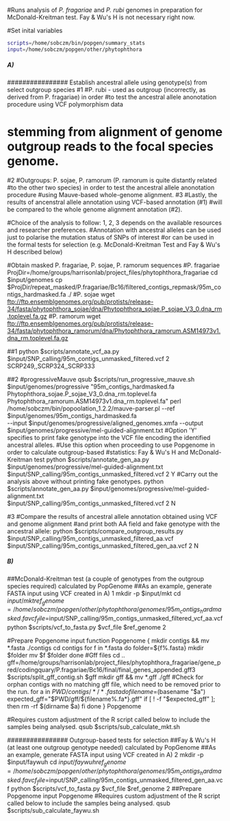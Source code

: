 #Runs analysis of *P. fragariae* and *P. rubi* genomes in preparation for McDonald-Kreitman test. Fay & Wu's H is not necessary right now.

#Set inital variables

```bash
scripts=/home/sobczm/bin/popgen/summary_stats
input=/home/sobczm/popgen/other/phytophthora
```

##### A)
################ Establish ancestral allele using genotype(s) from select outgroup species
#1
#P. rubi - used as outgroup (incorrectly, as derived from P. fragariae) in order
#to test the ancestral allele anonotation procedure using VCF polymorphism data
# stemming from alignment of genome outgroup reads to the focal species genome.
#2
#Outgroups: P. sojae, P. ramorum (P. ramorum is quite distantly related
#to the other two species) in order to test the ancestral allele anonotation procedure
#using Mauve-based whole-genome alignment.
#3
#Lastly, the results of ancenstral allele annotation using VCF-based annotation (#1)
#will be compared to the whole genome alignment annotation (#2).

#Choice of the analysis to follow: 1, 2, 3 depends on the available resources and researcher preferences.
#Annotation with ancestral alleles can be used just to polarise the mutation status of SNPs of interest
#or can be used in the formal tests for selection (e.g. McDonald-Kreitman Test and Fay & Wu's H described below)

#Obtain masked P. fragariae, P. sojae, P. ramorum sequences
#P. fragariae
ProjDir=/home/groups/harrisonlab/project_files/phytophthora_fragariae
cd $input/genomes
cp $ProjDir/repeat_masked/P.fragariae/Bc16/filtered_contigs_repmask/95m_contigs_hardmasked.fa ./
#P. sojae
wget ftp://ftp.ensemblgenomes.org/pub/protists/release-34/fasta/phytophthora_sojae/dna/Phytophthora_sojae.P_sojae_V3_0.dna_rm.toplevel.fa.gz
#P. ramorum
wget ftp://ftp.ensemblgenomes.org/pub/protists/release-34/fasta/phytophthora_ramorum/dna/Phytophthora_ramorum.ASM14973v1.dna_rm.toplevel.fa.gz

##1
python $scripts/annotate_vcf_aa.py $input/SNP_calling/95m_contigs_unmasked_filtered.vcf 2 SCRP249,,SCRP324,,SCRP333

##2
#progressiveMauve
qsub $scripts/run_progressive_mauve.sh $input/genomes/progressive "95m_contigs_hardmasked.fa Phytophthora_sojae.P_sojae_V3_0.dna_rm.toplevel.fa Phytophthora_ramorum.ASM14973v1.dna_rm.toplevel.fa"
perl /home/sobczm/bin/popoolation_1.2.2/mauve-parser.pl --ref $input/genomes/95m_contigs_hardmasked.fa \
--input $input/genomes/progressive/aligned_genomes.xmfa --output $input/genomes/progressive/mel-guided-alignment.txt
#Option 'Y' specifies to print fake genotype into the VCF file encoding the identified ancestral alleles.
#Use this option when proceeding to use Popgenome in order to calculate outgroup-based
#statistics: Fay & Wu's H and McDonald-Kreitman test
python $scripts/annotate_gen_aa.py $input/genomes/progressive/mel-guided-alignment.txt \
$input/SNP_calling/95m_contigs_unmasked_filtered.vcf 2 Y
#Carry out the analysis above without printing fake genotypes.
python $scripts/annotate_gen_aa.py $input/genomes/progressive/mel-guided-alignment.txt \
$input/SNP_calling/95m_contigs_unmasked_filtered.vcf 2 N

#3
#Compare the results of ancestral allele annotation obtained using VCF and genome alignment
#and print both AA field and fake genotype with the ancestral allele:
python $scripts/compare_outgroup_results.py $input/SNP_calling/95m_contigs_unmasked_filtered_aa.vcf \
$input/SNP_calling/95m_contigs_unmasked_filtered_gen_aa.vcf 2 N

##### B)
##McDonald-Kreitman test (a couple of genotypes from the outgroup species required) calculated by PopGenome
##As an example, generate FASTA input using VCF created in A) 1
mkdir -p $input/mkt
cd $input/mkt
ref_genome=/home/sobczm/popgen/other/phytophthora/genomes/95m_contigs_hardmasked.fa
vcf_file=$input/SNP_calling/95m_contigs_unmasked_filtered_vcf_aa.vcf
python $scripts/vcf_to_fasta.py $vcf_file $ref_genome 2

#Prepare Popgenome input
function Popgenome {
mkdir contigs && mv *.fasta ./contigs
cd contigs
for f in *.fasta
do
folder=${f%.fasta}
mkdir $folder
mv $f $folder
done
#Gff files
cd ..
gff=/home/groups/harrisonlab/project_files/phytophthora_fragariae/gene_pred/codingquary/P.fragariae/Bc16/final/final_genes_appended.gff3
$scripts/split_gff_contig.sh $gff
mkdir gff && mv *.gff ./gff
#Check for orphan contigs with no matching gff file, which need to be removed prior to the run.
for a in $PWD/contigs/*/*.fasta
do
filename=$(basename "$a")
expected_gff="$PWD/gff/${filename%.fa*}.gff"
if [ ! -f "$expected_gff" ];
then
   rm -rf $(dirname $a)
fi
done
}
Popgenome

#Requires custom adjustment of the R script called below to include the samples being analysed.
qsub $scripts/sub_calculate_mkt.sh

################ Outgroup-based tests for selection
##Fay & Wu's H (at least one outgroup genotype needed) calculated by PopGenome
##As an example, generate FASTA input using VCF created in A) 2
mkdir -p $input/faywuh
cd $input/faywuh
ref_genome=/home/sobczm/popgen/other/phytophthora/genomes/95m_contigs_hardmasked.fa
vcf_file=$input/SNP_calling/95m_contigs_unmasked_filtered_gen_aa.vcf
python $scripts/vcf_to_fasta.py $vcf_file $ref_genome 2
##Prepare Popgenome input
Popgenome
#Requires custom adjustment of the R script called below to include the samples being analysed.
qsub $scripts/sub_calculate_faywu.sh
